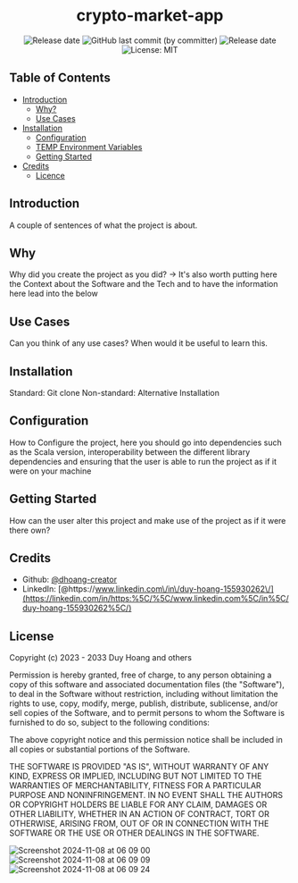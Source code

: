<div align="center">

# crypto-market-app

<img alt="Release date" src="https://img.shields.io/badge/release date-april 2023-red">
<img alt="GitHub last commit (by committer)" src="https://img.shields.io/github/last-commit/dhoang-creator/TaglessFinalTesting">
<img alt="Release date" src="https://img.shields.io/badge/dependenices-to upate-blue">
<img alt="License: MIT" src="https://img.shields.io/badge/License-MIT-yellow.svg" />

</div>

## <a name='TOC'>Table of Contents</a>

- [Introduction](notion://www.notion.so/6dcad68d228c4e1b96c8ad53e297bbd7#introduction)
    - [Why?](notion://www.notion.so/6dcad68d228c4e1b96c8ad53e297bbd7#why?)
    - [Use Cases](notion://www.notion.so/6dcad68d228c4e1b96c8ad53e297bbd7#use_cases)
- [Installation](notion://www.notion.so/6dcad68d228c4e1b96c8ad53e297bbd7#installation)
    - [Configuration](notion://www.notion.so/6dcad68d228c4e1b96c8ad53e297bbd7#configuration)
    - [TEMP Environment Variables](notion://www.notion.so/6dcad68d228c4e1b96c8ad53e297bbd7#environment_variables)
    - [Getting Started](notion://www.notion.so/6dcad68d228c4e1b96c8ad53e297bbd7#getting_started)
- [Credits](notion://www.notion.so/6dcad68d228c4e1b96c8ad53e297bbd7#credits)
    - [Licence](notion://www.notion.so/6dcad68d228c4e1b96c8ad53e297bbd7#licence)

## Introduction

A couple of sentences of what the project is about.

## Why

Why did you create the project as you did? -> It's also worth putting here the Context about the Software and the Tech and to have the information here lead into the below

## Use Cases

Can you think of any use cases? When would it be useful to learn this.

## Installation

Standard: Git clone
Non-standard: Alternative Installation

## Configuration

How to Configure the project, here you should go into dependencies such as the Scala version, interoperability between the different library dependencies and ensuring that the user is able to run the project as if it were on your machine

## Getting Started

How can the user alter this project and make use of the project as if it were there own?

## Credits

- Github: [@dhoang-creator](https://github.com/dhoang-creator)
- LinkedIn: [@https:\/\/www.linkedin.com\/in\/duy-hoang-155930262\/](https://linkedin.com/in/https:%5C/%5C/www.linkedin.com%5C/in%5C/duy-hoang-155930262%5C/)

## License

Copyright (c) 2023 - 2033 Duy Hoang and others

Permission is hereby granted, free of charge, to any person obtaining
a copy of this software and associated documentation files (the
"Software"), to deal in the Software without restriction, including
without limitation the rights to use, copy, modify, merge, publish,
distribute, sublicense, and/or sell copies of the Software, and to
permit persons to whom the Software is furnished to do so, subject to
the following conditions:

The above copyright notice and this permission notice shall be
included in all copies or substantial portions of the Software.

THE SOFTWARE IS PROVIDED "AS IS", WITHOUT WARRANTY OF ANY KIND,
EXPRESS OR IMPLIED, INCLUDING BUT NOT LIMITED TO THE WARRANTIES OF
MERCHANTABILITY, FITNESS FOR A PARTICULAR PURPOSE AND
NONINFRINGEMENT. IN NO EVENT SHALL THE AUTHORS OR COPYRIGHT HOLDERS BE
LIABLE FOR ANY CLAIM, DAMAGES OR OTHER LIABILITY, WHETHER IN AN ACTION
OF CONTRACT, TORT OR OTHERWISE, ARISING FROM, OUT OF OR IN CONNECTION
WITH THE SOFTWARE OR THE USE OR OTHER DEALINGS IN THE SOFTWARE.

![Screenshot 2024-11-08 at 06 09 00](https://github.com/user-attachments/assets/51891382-468f-42e9-9c07-43dda08f5295)
![Screenshot 2024-11-08 at 06 09 09](https://github.com/user-attachments/assets/c0974cd9-e6b1-4a0f-a39f-628b1faa4e2d)
![Screenshot 2024-11-08 at 06 09 24](https://github.com/user-attachments/assets/c6923904-941b-4a73-9d1d-d83809451090)
